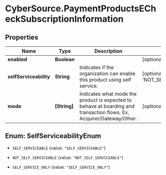 # CyberSource.PaymentProductsECheckSubscriptionInformation

## Properties
Name | Type | Description | Notes
------------ | ------------- | ------------- | -------------
**enabled** | **Boolean** |  | [optional] 
**selfServiceability** | **String** | Indicates if the organization can enable this product using self service. | [optional] [default to &#39;NOT_SELF_SERVICEABLE&#39;]
**mode** | **[String]** | Indicates what mode the product is expected to behave at boarding and transaction flows. Ex, Acquirer/Gateway/Other. | [optional] 


<a name="SelfServiceabilityEnum"></a>
## Enum: SelfServiceabilityEnum


* `SELF_SERVICEABLE` (value: `"SELF_SERVICEABLE"`)

* `NOT_SELF_SERVICEABLE` (value: `"NOT_SELF_SERVICEABLE"`)

* `SELF_SERVICE_ONLY` (value: `"SELF_SERVICE_ONLY"`)




